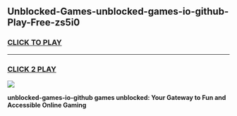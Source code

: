 
## Unblocked-Games-unblocked-games-io-github-Play-Free-zs5i0
<h3>
<a href="https://premium76.site?title=unblocked-games-io-github&ref=09A">CLICK TO PLAY</a></h3>
<hr>

<h3>
<a href="https://premium76.site?title=unblocked-games-io-github&ref=09A">CLICK 2 PLAY</a>
  
</h3>

<a href="https://premium76.site?title=unblocked-games-io-github&ref=09A"><img src="https://clearcache.store/games.png"></a>


**unblocked-games-io-github games unblocked: Your Gateway to Fun and Accessible Online Gaming**
